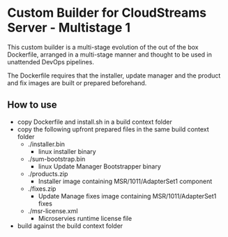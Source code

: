 # Custom Builder for CloudStreams Server - Multistage 1

This custom builder is a multi-stage evolution of the out of the box Dockerfile, arranged in a multi-stage manner and thought to be used in unattended DevOps pipelines.

The Dockerfile requires that the installer, update manager and the product and fix images are built or prepared beforehand.

## How to use

- copy Dockerfile and install.sh in a build context folder
- copy the following upfront prepared files in the same build context folder
  - ./installer.bin
    - linux installer binary
  - ./sum-bootstrap.bin
    - linux Update Manager Bootstrapper binary
  - ./products.zip
    - Installer image containing MSR/1011/AdapterSet1 component
  - ./fixes.zip
    - Update Manage fixes image containing MSR/1011/AdapterSet1 fixes
  - ./msr-license.xml
    - Microservies runtime license file
- build against the build context folder
